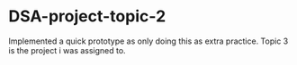# DSA-project-topic-2

Implemented a quick prototype as only doing this as extra practice. Topic 3 is the project i was assigned to. 
